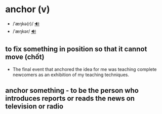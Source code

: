 # anchor (v)

- /ˈæŋkə(r)/ [🔊](https://www.oxfordlearnersdictionaries.com/media/english/uk_pron/a/anc/ancho/anchor__gb_1.mp3)
- /ˈæŋkər/ [🔊](https://www.oxfordlearnersdictionaries.com/media/english/us_pron/a/anc/ancho/anchor__us_1.mp3)

## to fix something in position so that it cannot move (chốt)

- The final event that anchored the idea for me was teaching complete newcomers as an exhibition of my teaching techniques.

## anchor something - to be the person who introduces reports or reads the news on television or radio

